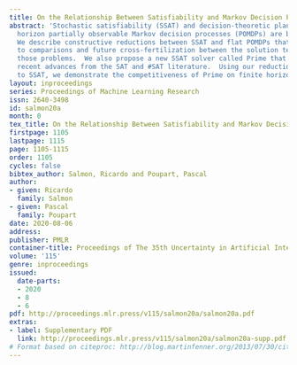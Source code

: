 ```yaml
---
title: On the Relationship Between Satisfiability and Markov Decision Processes
abstract: 'Stochastic satisfiability (SSAT) and decision-theoretic planning in finite
  horizon partially observable Markov decision processes (POMDPs) are both PSPACE-Complete.
  We describe constructive reductions between SSAT and flat POMDPs that open the door
  to comparisons and future cross-fertilization between the solution techniques of
  those problems.  We also propose a new SSAT solver called Prime that incorporates
  recent advances from the SAT and #SAT literature.  Using our reduction from POMDP
  to SSAT, we demonstrate the competitiveness of Prime on finite horizon POMDP problems.'
layout: inproceedings
series: Proceedings of Machine Learning Research
issn: 2640-3498
id: salmon20a
month: 0
tex_title: On the Relationship Between Satisfiability and Markov Decision Processes
firstpage: 1105
lastpage: 1115
page: 1105-1115
order: 1105
cycles: false
bibtex_author: Salmon, Ricardo and Poupart, Pascal
author:
- given: Ricardo
  family: Salmon
- given: Pascal
  family: Poupart
date: 2020-08-06
address: 
publisher: PMLR
container-title: Proceedings of The 35th Uncertainty in Artificial Intelligence Conference
volume: '115'
genre: inproceedings
issued:
  date-parts:
  - 2020
  - 8
  - 6
pdf: http://proceedings.mlr.press/v115/salmon20a/salmon20a.pdf
extras:
- label: Supplementary PDF
  link: http://proceedings.mlr.press/v115/salmon20a/salmon20a-supp.pdf
# Format based on citeproc: http://blog.martinfenner.org/2013/07/30/citeproc-yaml-for-bibliographies/
---
```

